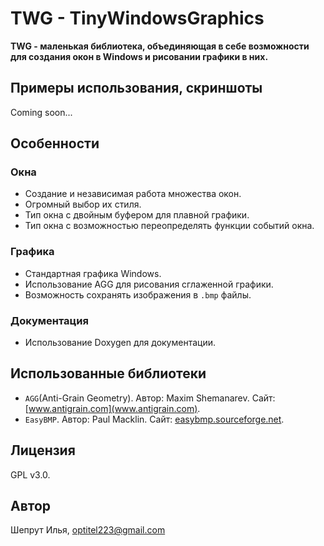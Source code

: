 ﻿# TWG - TinyWindowsGraphics

**TWG - маленькая библиотека, объединяющая в себе возможности для создания окон в Windows и рисовании графики в них.**

## Примеры использования, скриншоты

Coming soon...

## Особенности

### Окна
- Создание и независимая работа множества окон.
- Огромный выбор их стиля.
- Тип окна с двойным буфером для плавной графики.
- Тип окна с возможностью переопределять функции событий окна.

### Графика
- Стандартная графика Windows.
- Использование AGG для рисования сглаженной графики.
- Возможность сохранять изображения в `.bmp` файлы.

### Документация
- Использование Doxygen для документации.

## Использованные библиотеки
- `AGG`(Anti-Grain Geometry). Автор: Maxim Shemanarev. Сайт: [www.antigrain.com](www.antigrain.com).
- `EasyBMP`. Автор: Paul Macklin. Сайт: [easybmp.sourceforge.net](easybmp.sourceforge.net).

## Лицензия

GPL v3.0.

## Автор

Шепрут Илья, optitel223@gmail.com